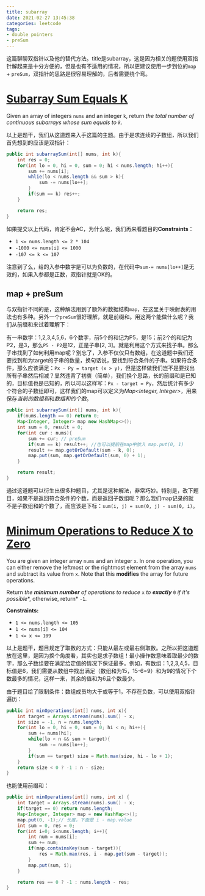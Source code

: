 ```yaml
---
title: subarray
date: 2021-02-27 13:45:38
categories: leetcode
tags: 
- double pointers
- preSum
---
```


这篇聊聊双指针以及他的替代方法。title是subarray，这是因为相关的题使用双指针解起来是十分方便的，但是也有不适用的情况，所以更建议使用一步到位的`map` + `preSum`，双指针的思路是很容易理解的，后者需要绕个弯。

<!-- more -->

<!--toc-->

# [Subarray Sum Equals K](https://leetcode.com/problems/subarray-sum-equals-k/)

Given an array of integers `nums` and an integer `k`, return *the total number of continuous subarrays whose sum equals to `k`*.

以上是题干，我们从这道题来入手这篇的主题。由于是求连续的子数组，所以我们首先想到的应该是双指针：

```java
public int subarraySum(int[] nums, int k){
    int res = 0;
    for(int lo = 0, hi = 0, sum = 0; hi < nums.length; hi++){
        sum += nums[i];
        whlie(lo < nums.length && sum > k){
            sum -= nums[lo++];
        }
        if(sum == k) res++;
    }

    return res;
}
```

如果提交以上代码，肯定不会AC，为什么呢，我们再来看题目的**Constraints**：

- `1 <= nums.length <= 2 * 104`
- `-1000 <= nums[i] <= 1000`
- `-107 <= k <= 107`

注意到了么，给的入参中数字是可以为负数的，在代码中`sum-= nums[lo++]`是无效的，如果入参都是正数，双指针就是OK的。

## map + preSum

​        与双指针不同的是，这种解法用到了额外的数据结构`map`，在这里关于映射表的用法也有多种。另外一个`preSum`很好理解，就是前缀和。用这两个能做什么呢？我们从前缀和来试着理解下：

有一串数字：1,2,3,4,5,6，6个数字，前5个的和记为P5，是15；前2个的和记为P2，是3，那么`P5 - P2`是12，正是子串\[2, 3\]。就是利用这个方式来找子串。那么子串找到了如何利用map呢？别忘了，入参不仅仅只有数组，在这道题中我们还要找到和为target的子串的数量，换句话说，要找到符合条件的子串。如果符合条件，那么应该满足：`Px - Py = target (x > y)`，但是这样做我们岂不是要找出所有子串然后相减？显然违背了初衷（简单），我们换个思路，长的前缀和是已知的，目标值也是已知的，所以可以这样写：`Px - target = Py`，然后统计有多少个符合的子数组即可，这样我们的map可以定义为*Map\<Integer, Integer\>*，用来保存*当前的数组和*和*数组和的个数*。

```java
public int subarraySum(int[] nums, int k){
    if(nums.length == 0) return 0;
    Map<Integer, Integer> map new HashMap<>();
    int sum = 0, result = 0;
    for(int cur : nums){
        sum += cur; // preSum
        if(sum == k) result++; //也可以提前在map中放入 map.put(0, 1)
        result += map.getOrDefault(sum - k, 0);
        map.put(sum, map.getOrDefault(sum, 0) + 1);
    }

    return result;
}
```

通过这道题可以衍生出很多种题目，尤其是这种解法，非常巧妙。特别是，改下题目，如果不是返回符合条件的个数，而是返回子数组呢？那么我们map记录的就不是子数组和的个数了，而应该是下标：`sum(i, j) = sum(0, j) - sum(0, i)`。

# [Minimum Operations to Reduce X to Zero](https://leetcode.com/problems/minimum-operations-to-reduce-x-to-zero)

You are given an integer array `nums` and an integer `x`. In one operation, you can either remove the leftmost or the rightmost element from the array `nums` and subtract its value from `x`. Note that this **modifies** the array for future operations.

Return *the **minimum number** of operations to reduce* `x` *to **exactly*** `0` *if it's possible**, otherwise, return* `-1`.

**Constraints:**

- `1 <= nums.length <= 105`
- `1 <= nums[i] <= 104`
- `1 <= x <= 109`

​        以上是题干，题目规定了取数的方式：只能从最左或最右侧取数。之所以把这道题放在这里，是因为换个角度看，其实也是求子数组！最小操作数意味着取最少的数字，那么子数组要在满足给定值的情况下保证最多。例如，有数组：1,2,3,4,5，目标值是6，我们需要从数组中找出满足（数组和为15，15-6=9）和为9的情况下个数最多的情况，这样一来，其余的值和为6且个数最少。

由于题目给了限制条件：数组成员均大于或等于1，不存在负数，可以使用双指针遍历：

```java
public int minOperations(int[] nums, int x){
    int target = Arrays.stream(nums).sum() - x;
    int size = -1, n = nums.length;
    for(int lo = 0, hi = 0, sum = 0; hi < n; hi++){
        sum += nums[hi];
        while(lo < n && sum > target){
            sum -= nums[lo++];
        }
        if(sum == target) size = Math.max(size, hi - lo + 1);
    }
    return size < 0 ? -1 : n - size;
}
```

也能使用前缀和：

```java
public int minOperations(int[] nums, int x) {
    int target = Arrays.stream(nums).sum() - x;
    if(target == 0) return nums.length;
    Map<Integer, Integer> map = new HashMap<>();
    map.put(0, -1);// 长度，下面是 i - map.value
    int sum = 0, res = 0;
    for(int i=0; i<nums.length; i++){
        int num = nums[i];
        sum += num;
        if(map.containsKey(sum - target)){
            res = Math.max(res, i - map.get(sum - target));
        }
        map.put(sum, i);
    }

    return res == 0 ? -1 : nums.length - res;
}
```
